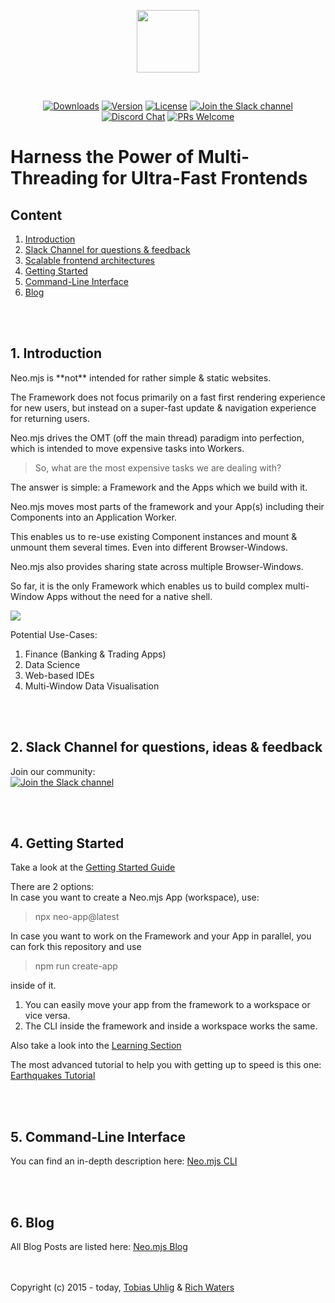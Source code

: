 <p align="center">
  <img height="100"src="https://raw.githubusercontent.com/neomjs/pages/main/resources_pub/images/logo/neo_logo_text_primary.svg">
</p>
</br>
<p align="center">
  <a href="https://npmcharts.com/compare/neo.mjs?minimal=true"><img src="https://img.shields.io/npm/dm/neo.mjs.svg?label=Downloads" alt="Downloads"></a>
  <a href="https://www.npmjs.com/package/neo.mjs"><img src="https://img.shields.io/npm/v/neo.mjs.svg?logo=npm" alt="Version"></a>
  <a href="https://www.npmjs.com/package/neo.mjs"><img src="https://img.shields.io/npm/l/neo.mjs.svg?label=License" alt="License"></a>
  <a href="https://join.slack.com/t/neomjs/shared_invite/zt-6c50ueeu-3E1~M4T9xkNnb~M_prEEOA"><img src="https://img.shields.io/badge/Slack-Neo.mjs-brightgreen.svg?logo=slack" alt="Join the Slack channel"></a>
  <a href="https://discord.gg/6p8paPq"><img src="https://img.shields.io/discord/656620537514164249?label=Discord&logo=discord&logoColor=white" alt="Discord Chat"></a>
  <a href="./CONTRIBUTING.md"><img src="https://img.shields.io/badge/PRs-welcome-green.svg?logo=GitHub&logoColor=white" alt="PRs Welcome"></a>
</p>

# Harness the Power of Multi-Threading for Ultra-Fast Frontends

## Content
1. <a href="#introduction">Introduction</a>
2. <a href="#slack-channel">Slack Channel for questions & feedback</a>
3. <a href="#architectures">Scalable frontend architectures</a>
4. <a href="#getting-started">Getting Started</a>
5. <a href="#cli">Command-Line Interface</a>
6. <a href="#blog">Blog</a>

</br></br>
<h2 id="introduction">1. Introduction</h2>
Neo.mjs is **not** intended for rather simple & static websites.

The Framework does not focus primarily on a fast first rendering experience for new users,
but instead on a super-fast update & navigation experience for returning users.

Neo.mjs drives the OMT (off the main thread) paradigm into perfection,
which is intended to move expensive tasks into Workers.

> So, what are the most expensive tasks we are dealing with?

The answer is simple: a Framework and the Apps which we build with it.

Neo.mjs moves most parts of the framework and your App(s) including their Components
into an Application Worker.

This enables us to re-use existing Component instances and mount & unmount them
several times. Even into different Browser-Windows.

Neo.mjs also provides sharing state across multiple Browser-Windows.

So far, it is the only Framework which enables us to build complex multi-Window Apps
without the need for a native shell.

<img src="https://raw.githubusercontent.com/neomjs/pages/main/resources_pub/images/workers-setup-v4.png">

Potential Use-Cases:
1. Finance (Banking & Trading Apps)
2. Data Science
3. Web-based IDEs
4. Multi-Window Data Visualisation

</br></br>
<h2 id="slack-channel">2. Slack Channel for questions, ideas & feedback</h2>
Join our community:</br>
<a href="https://join.slack.com/t/neomjs/shared_invite/zt-6c50ueeu-3E1~M4T9xkNnb~M_prEEOA"><img src="https://img.shields.io/badge/Slack-neo.mjs-brightgreen.svg?logo=slack&style=for-the-badge" alt="Join the Slack channel"></a>

</br></br>
<h2 id="getting-started">4. Getting Started</h2>
Take a look at the <a href="./.github/GETTING_STARTED.md">Getting Started Guide</a></br>

There are 2 options:</br>
In case you want to create a Neo.mjs App (workspace), use:
> npx neo-app@latest
 
In case you want to work on the Framework and your App in parallel,
you can fork this repository and use
> npm run create-app

inside of it.

1. You can easily move your app from the framework to a workspace or vice versa.
2. The CLI inside the framework and inside a workspace works the same.

Also take a look into the <a href="https://neomjs.com/dist/production/apps/portal/#/learn/Setup">Learning Section</a>

The most advanced tutorial to help you with getting up to speed is this one:</br>
<a href="https://neomjs.com/dist/production/apps/portal/#/learn/Earthquakes">Earthquakes Tutorial</a>

</br></br>
<h2 id="cli">5. Command-Line Interface</h2>
You can find an in-depth description here: <a href="./buildScripts/README.md">Neo.mjs CLI</a>

</br></br>
<h2 id="blog">6. Blog</h2>
All Blog Posts are listed here: <a href="https://neomjs.com/dist/production/apps/portal/#/blog">Neo.mjs Blog</a>

</br></br>
Copyright (c) 2015 - today, <a href="https://www.linkedin.com/in/tobiasuhlig/">Tobias Uhlig</a>
& <a href="https://www.linkedin.com/in/richwaters/">Rich Waters</a>

